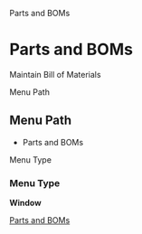 
Parts and BOMs
# Parts and BOMs


Maintain Bill of Materials

Menu Path
## Menu Path



- Parts and BOMs

Menu Type
### Menu Type

**Window**


[Parts and BOMs](../../functional-guide/window/window-parts-and-boms.md)
